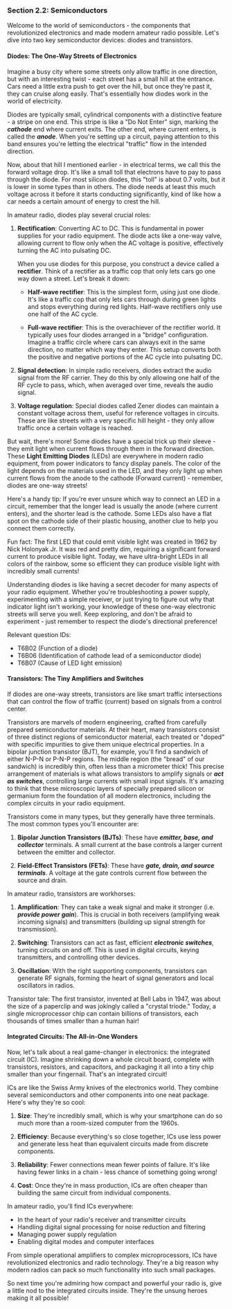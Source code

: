 
### Section 2.2: Semiconductors

Welcome to the world of semiconductors - the components that revolutionized electronics and made modern amateur radio possible. Let's dive into two key semiconductor devices: diodes and transistors.

#### Diodes: The One-Way Streets of Electronics

Imagine a busy city where some streets only allow traffic in one direction, but with an interesting twist - each street has a small hill at the entrance. Cars need a little extra push to get over the hill, but once they're past it, they can cruise along easily. That's essentially how diodes work in the world of electricity.

Diodes are typically small, cylindrical components with a distinctive feature - a stripe on one end. This stripe is like a "Do Not Enter" sign, marking the _**cathode**_ end where current exits. The other end, where current enters, is called the _**anode**_. When you're setting up a circuit, paying attention to this band ensures you're letting the electrical "traffic" flow in the intended direction.

Now, about that hill I mentioned earlier - in electrical terms, we call this the forward voltage drop. It's like a small toll that electrons have to pay to pass through the diode. For most silicon diodes, this "toll" is about 0.7 volts, but it is lower in some types than in others. The diode needs at least this much voltage across it before it starts conducting significantly, kind of like how a car needs a certain amount of energy to crest the hill.

In amateur radio, diodes play several crucial roles:

1. **Rectification**: Converting AC to DC. This is fundamental in power supplies for your radio equipment. The diode acts like a one-way valve, allowing current to flow only when the AC voltage is positive, effectively turning the AC into pulsating DC.

   When you use diodes for this purpose, you construct a device called a **rectifier**. Think of a rectifier as a traffic cop that only lets cars go one way down a street. Let's break it down:

   - **Half-wave rectifier**: This is the simplest form, using just one diode. It's like a traffic cop that only lets cars through during green lights and stops everything during red lights. Half-wave rectifiers only use one half of the AC cycle.

   - **Full-wave rectifier**: This is the overachiever of the rectifier world. It typically uses four diodes arranged in a "bridge" configuration. Imagine a traffic circle where cars can always exit in the same direction, no matter which way they enter. This setup converts both the positive and negative portions of the AC cycle into pulsating DC.

2. **Signal detection**: In simple radio receivers, diodes extract the audio signal from the RF carrier. They do this by only allowing one half of the RF cycle to pass, which, when averaged over time, reveals the audio signal.

3. **Voltage regulation**: Special diodes called Zener diodes can maintain a constant voltage across them, useful for reference voltages in circuits. These are like streets with a very specific hill height - they only allow traffic once a certain voltage is reached.

But wait, there's more! Some diodes have a special trick up their sleeve - they emit light when current flows through them in the forward direction. These **Light Emitting Diodes** (LEDs) are everywhere in modern radio equipment, from power indicators to fancy display panels. The color of the light depends on the materials used in the LED, and they only light up when current flows from the anode to the cathode (Forward current) - remember, diodes are one-way streets!

Here's a handy tip: If you're ever unsure which way to connect an LED in a circuit, remember that the longer lead is usually the anode (where current enters), and the shorter lead is the cathode. Some LEDs also have a flat spot on the cathode side of their plastic housing, another clue to help you connect them correctly.

Fun fact: The first LED that could emit visible light was created in 1962 by Nick Holonyak Jr. It was red and pretty dim, requiring a significant forward current to produce visible light. Today, we have ultra-bright LEDs in all colors of the rainbow, some so efficient they can produce visible light with incredibly small currents!

Understanding diodes is like having a secret decoder for many aspects of your radio equipment. Whether you're troubleshooting a power supply, experimenting with a simple receiver, or just trying to figure out why that indicator light isn't working, your knowledge of these one-way electronic streets will serve you well. Keep exploring, and don't be afraid to experiment - just remember to respect the diode's directional preference!

Relevant question IDs:
- T6B02 (Function of a diode)
- T6B06 (Identification of cathode lead of a semiconductor diode)
- T6B07 (Cause of LED light emission)

#### Transistors: The Tiny Amplifiers and Switches

If diodes are one-way streets, transistors are like smart traffic intersections that can control the flow of traffic (current) based on signals from a control center.

Transistors are marvels of modern engineering, crafted from carefully prepared semiconductor materials. At their heart, many transistors consist of three distinct regions of semiconductor material, each treated or "doped" with specific impurities to give them unique electrical properties. In a bipolar junction transistor (BJT), for example, you'll find a sandwich of either N-P-N or P-N-P regions. The middle region (the "bread" of our sandwich) is incredibly thin, often less than a micrometer thick! This precise arrangement of materials is what allows transistors to amplify signals or _**act as switches**_, controlling large currents with small input signals. It's amazing to think that these microscopic layers of specially prepared silicon or germanium form the foundation of all modern electronics, including the complex circuits in your radio equipment.

Transistors come in many types, but they generally have three terminals. The most common types you'll encounter are:

1. **Bipolar Junction Transistors (BJTs)**: These have _**emitter, base, and collector**_ terminals. A small current at the base controls a larger current between the emitter and collector.

2. **Field-Effect Transistors (FETs)**: These have _**gate, drain, and source terminals**_. A voltage at the gate controls current flow between the source and drain.

In amateur radio, transistors are workhorses:

1. **Amplification**: They can take a weak signal and make it stronger (i.e. _**provide power gain**_). This is crucial in both receivers (amplifying weak incoming signals) and transmitters (building up signal strength for transmission).

2. **Switching**: Transistors can act as fast, efficient _**electronic switches**_, turning circuits on and off. This is used in digital circuits, keying transmitters, and controlling other devices.

3. **Oscillation**: With the right supporting components, transistors can generate RF signals, forming the heart of signal generators and local oscillators in radios.

Transistor tale: The first transistor, invented at Bell Labs in 1947, was about the size of a paperclip and was jokingly called a "crystal triode." Today, a single microprocessor chip can contain billions of transistors, each thousands of times smaller than a human hair!

#### Integrated Circuits: The All-in-One Wonders

Now, let's talk about a real game-changer in electronics: the integrated circuit (IC). Imagine shrinking down a whole circuit board, complete with transistors, resistors, and capacitors, and packaging it all into a tiny chip smaller than your fingernail. That's an integrated circuit!

ICs are like the Swiss Army knives of the electronics world. They combine several semiconductors and other components into one neat package. Here's why they're so cool:

1. **Size**: They're incredibly small, which is why your smartphone can do so much more than a room-sized computer from the 1960s.

2. **Efficiency**: Because everything's so close together, ICs use less power and generate less heat than equivalent circuits made from discrete components.

3. **Reliability**: Fewer connections mean fewer points of failure. It's like having fewer links in a chain - less chance of something going wrong!

4. **Cost**: Once they're in mass production, ICs are often cheaper than building the same circuit from individual components.

In amateur radio, you'll find ICs everywhere:

- In the heart of your radio's receiver and transmitter circuits
- Handling digital signal processing for noise reduction and filtering
- Managing power supply regulation
- Enabling digital modes and computer interfaces

From simple operational amplifiers to complex microprocessors, ICs have revolutionized electronics and radio technology. They're a big reason why modern radios can pack so much functionality into such small packages.

So next time you're admiring how compact and powerful your radio is, give a little nod to the integrated circuits inside. They're the unsung heroes making it all possible!


